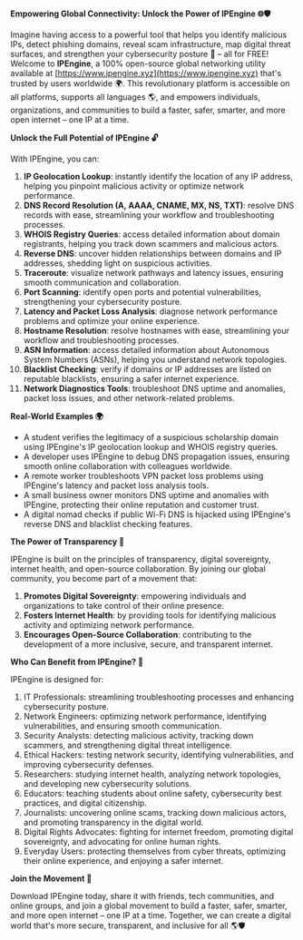 **Empowering Global Connectivity: Unlock the Power of IPEngine 🌐🛡️**

Imagine having access to a powerful tool that helps you identify malicious IPs, detect phishing domains, reveal scam infrastructure, map digital threat surfaces, and strengthen your cybersecurity posture 🔐 – all for FREE! Welcome to **IPEngine**, a 100% open-source global networking utility available at [https://www.ipengine.xyz](https://www.ipengine.xyz) that's trusted by users worldwide 🌍. This revolutionary platform is accessible on all platforms, supports all languages 🌎, and empowers individuals, organizations, and communities to build a faster, safer, smarter, and more open internet – one IP at a time.

**Unlock the Full Potential of IPEngine 🔓**

With IPEngine, you can:

1. **IP Geolocation Lookup**: instantly identify the location of any IP address, helping you pinpoint malicious activity or optimize network performance.
2. **DNS Record Resolution (A, AAAA, CNAME, MX, NS, TXT)**: resolve DNS records with ease, streamlining your workflow and troubleshooting processes.
3. **WHOIS Registry Queries**: access detailed information about domain registrants, helping you track down scammers and malicious actors.
4. **Reverse DNS**: uncover hidden relationships between domains and IP addresses, shedding light on suspicious activities.
5. **Traceroute**: visualize network pathways and latency issues, ensuring smooth communication and collaboration.
6. **Port Scanning**: identify open ports and potential vulnerabilities, strengthening your cybersecurity posture.
7. **Latency and Packet Loss Analysis**: diagnose network performance problems and optimize your online experience.
8. **Hostname Resolution**: resolve hostnames with ease, streamlining your workflow and troubleshooting processes.
9. **ASN Information**: access detailed information about Autonomous System Numbers (ASNs), helping you understand network topologies.
10. **Blacklist Checking**: verify if domains or IP addresses are listed on reputable blacklists, ensuring a safer internet experience.
11. **Network Diagnostics Tools**: troubleshoot DNS uptime and anomalies, packet loss issues, and other network-related problems.

**Real-World Examples 🌍**

* A student verifies the legitimacy of a suspicious scholarship domain using IPEngine's IP geolocation lookup and WHOIS registry queries.
* A developer uses IPEngine to debug DNS propagation issues, ensuring smooth online collaboration with colleagues worldwide.
* A remote worker troubleshoots VPN packet loss problems using IPEngine's latency and packet loss analysis tools.
* A small business owner monitors DNS uptime and anomalies with IPEngine, protecting their online reputation and customer trust.
* A digital nomad checks if public Wi-Fi DNS is hijacked using IPEngine's reverse DNS and blacklist checking features.

**The Power of Transparency 🌟**

IPEngine is built on the principles of transparency, digital sovereignty, internet health, and open-source collaboration. By joining our global community, you become part of a movement that:

1. **Promotes Digital Sovereignty**: empowering individuals and organizations to take control of their online presence.
2. **Fosters Internet Health**: by providing tools for identifying malicious activity and optimizing network performance.
3. **Encourages Open-Source Collaboration**: contributing to the development of a more inclusive, secure, and transparent internet.

**Who Can Benefit from IPEngine? 🤝**

IPEngine is designed for:

1. IT Professionals: streamlining troubleshooting processes and enhancing cybersecurity posture.
2. Network Engineers: optimizing network performance, identifying vulnerabilities, and ensuring smooth communication.
3. Security Analysts: detecting malicious activity, tracking down scammers, and strengthening digital threat intelligence.
4. Ethical Hackers: testing network security, identifying vulnerabilities, and improving cybersecurity defenses.
5. Researchers: studying internet health, analyzing network topologies, and developing new cybersecurity solutions.
6. Educators: teaching students about online safety, cybersecurity best practices, and digital citizenship.
7. Journalists: uncovering online scams, tracking down malicious actors, and promoting transparency in the digital world.
8. Digital Rights Advocates: fighting for internet freedom, promoting digital sovereignty, and advocating for online human rights.
9. Everyday Users: protecting themselves from cyber threats, optimizing their online experience, and enjoying a safer internet.

**Join the Movement 🚀**

Download IPEngine today, share it with friends, tech communities, and online groups, and join a global movement to build a faster, safer, smarter, and more open internet – one IP at a time. Together, we can create a digital world that's more secure, transparent, and inclusive for all 🌎🛡️